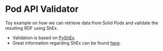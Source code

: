# Pod API Validator

Toy example on how we can retrieve data from Solid Pods and validate the resulting RDF using ShEx.

* Validation is based on [PyShEx](https://github.com/hsolbrig/PyShEx).
* Great information regarding ShEx can be found [here](http://book.validatingrdf.com/bookHtml010.html).
